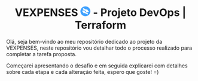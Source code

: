 ### <h1 align=center> VEXPENSES <img src="https://github.com/Rodrigolppz/Vexpenses-Terraform/blob/main/Vexpenses.png" alt="Descrição da imagem" width="27"> - Projeto DevOps | Terraform </h1>

<p>
  
  Olá, seja bem-vindo ao meu repositório dedicado ao projeto da VEXPENSES, neste repositório vou detalhar todo o processo realizado para completar a tarefa proposta. 

  
</p>

<p>

  Começarei apresentando o desafio e em seguida explicarei com detalhes sobre cada etapa e cada alteração feita, espero que goste! =)
  
</p>

#

